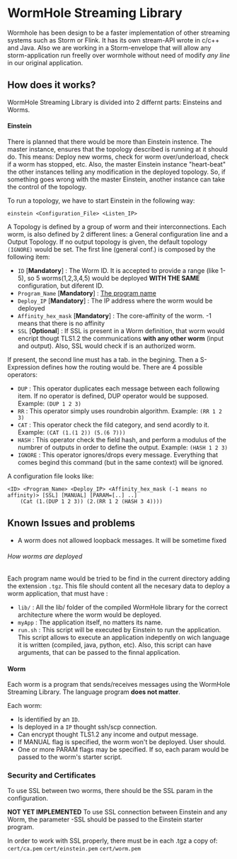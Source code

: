 WormHole Streaming Library
==========================

Wormhole has been design to be a faster implementation of other streaming systems such as Storm or Flink.
It has its own stream-API wrote in c/c++ and Java.
Also we are working in a Storm-envelope that will allow any storm-application run freelly over wormhole without need of modify *any line* in our original application.

## How does it works?

WormHole Streaming Library is divided into 2 differnt parts: Einsteins and Worms.

#### Einstein
There is planned that there would be more than Einstein instence.
The master instance, ensures that the topology described is running at it should do. This means: Deploy new worms, check for worm over/underload, check if a worm has stopped, etc.
Also, the master Einstein instance "heart-beat" the other instances telling any modification in the deployed topology. So, if something goes wrong with the master Einstein, another instance can take the control of the topology.

To run a topology, we have to start Einstein in the following way:

```
einstein <Configuration_File> <Listen_IP>
```

A Topology is defined by a group of worm and their interconnections.
Each worm, is also defined by 2 different lines: a General configuration line and a Output Topology. If no output topology is given, the default topology `(IGNORE)` would be set.
The first line (general conf.) is composed by the following item:
- `ID`                  [**Mandatory**] : The Worm ID. It is accepted to provide a range (like 1-5), so 5 worms(1,2,3,4,5) would be deployed **WITH THE SAME** configuration, but diferent ID.
- `Program_Name`        [**Mandatory**] : [The program name](#how-worms-are-deployed)
- `Deploy_IP`           [**Mandatory**] : The IP address where the worm would be deployed
- `Affinity_hex_mask`   [**Mandatory**] : The core-affinity of the worm. -1 means that there is no affinity
- `SSL`                 [**Optional**]  : If SSL is present in a Worm definition, that worm would encript thougt TLS1.2 the communications **with any other worm** (input and output). Also, SSL would check if is an authorized worm.

If present, the second line must has a tab. in the begining. Then a S-Expression defines how the routing would be. There are 4 possible operators:
- `DUP`    : This operator duplicates each message between each following item. If no operator is defined, DUP operator would be supposed. Example: `(DUP 1 2 3)`
- `RR`     : This operator simply uses roundrobin algorithm. Example: `(RR 1 2 3)`
- `CAT`    : This operator check the fild category, and send acordly to it. Example: `(CAT (1.(1 2)) (5.(6 7)))`
- `HASH`   : This operator check the field hash, and perform a modulus of the numbrer of outputs in order to define the output. Example: `(HASH 1 2 3)`
- `IGNORE` : This operator ignores/drops every message. Everything that comes begind this command (but in the same context) will be ignored. 


A configuration file looks like:
```
<ID> <Program_Name> <Deploy_IP> <Affinity_hex_mask (-1 means no affinity)> [SSL] [MANUAL] [PARAM=[..] ..]
	(Cat (1.(DUP 1 2 3)) (2.(RR 1 2 (HASH 3 4))))
```

## Known Issues and problems
- A worm does not allowed loopback messages. It will be sometime fixed

###### How worms are deployed
Each program name would be tried to be find in the current directory adding the extension `.tgz`. This file should content all the necesary data to deploy a worm application, that must have :
- `lib/`    : All the lib/ folder of the compiled WormHole library for the correct architecture where the worm would be deployed.
- `myApp`   : The application itself, no matters its name.
- `run.sh`  : This script will be executed by Einstein to run the application. This script allows to execute an application indepently on wich language it is written (compiled, java, python, etc). Also, this script can have arguments, that can be passed to the finnal application.

#### Worm
Each worm is a program that sends/receives messages using the WormHole Streaming Library. The language program **does not matter**.

Each worm:
- Is identified by an `ID`.
- Is deployed in a `IP` thought ssh/scp connection.
- Can encrypt thought TLS1.2 any income and output message.
- If MANUAL flag is specified, the worm won't be deployed. User should.
- One or more PARAM flags may be specified. If so, each param would be passed to the worm's starter script.

### Security and Certificates

To use SSL between two worms, there should be the SSL param in the configuration.

**NOT YET IMPLEMENTED** To use SSL connection between Einstein and any Worm, the parameter -SSL should be passed to the Einstein starter program.

In order to work with SSL properly, there must be in each .tgz a copy of: `cert/ca.pem` `cert/einstein.pem` `cert/worm.pem`

